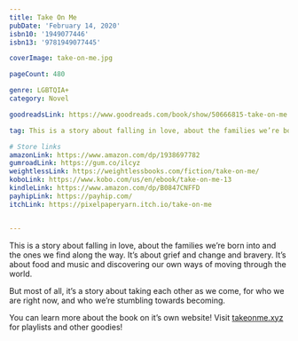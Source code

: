 ```yaml
---
title: Take On Me
pubDate: 'February 14, 2020'
isbn10: '1949077446'
isbn13: '9781949077445'

coverImage: take-on-me.jpg

pageCount: 480

genre: LGBTQIA+
category: Novel

goodreadsLink: https://www.goodreads.com/book/show/50666815-take-on-me

tag: This is a story about falling in love, about the families we’re born into and the ones we find along the way. It’s about grief and change and bravery. It’s about food and music and discovering our own ways of moving through the world.

# Store links
amazonLink: https://www.amazon.com/dp/1938697782
gumroadLink: https://gum.co/ilcyz
weightlessLink: https://weightlessbooks.com/fiction/take-on-me/
koboLink: https://www.kobo.com/us/en/ebook/take-on-me-13
kindleLink: https://www.amazon.com/dp/B0847CNFFD
payhipLink: https://payhip.com/
itchLink: https://pixelpaperyarn.itch.io/take-on-me


---
```

This is a story about falling in love, about the families we’re born into and the ones we find along the way. It’s about grief and change and bravery. It’s about food and music and discovering our own ways of moving through the world.

But most of all, it’s a story about taking each other as we come, for who we are right now, and who we’re stumbling towards becoming.

You can learn more about the book on it’s own website! Visit <a href="https://takeonme.xyz/">takeonme.xyz</a> for playlists and other goodies!